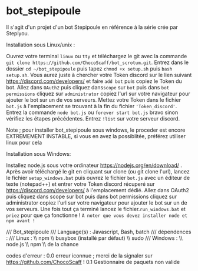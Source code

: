 # bot_stepipoule
Il s'agit d'un projet d'un bot Stepipoule en référence à la série crée par Stepiyou.

Installation sous Linux/unix :

Ouvrez votre terminal `linux` ou `tty` et téléchargez le git avec la commande `git clone https://github.com/ChocoScaff/bot_scrotum.git`. 
Entrez dans le dossier `cd ~/bot_stepipoule` puis tapez `chmod +x setup.sh` puis `bash setup.sh`. 
Vous aurez juste à chercher votre Token discord sur le lien suivant https://discord.com/developers/ et faire `add bot` puis copiez le Token du bot.
Allez dans `OAuth2` puis cliquez dans`scope` sur `bot` puis dans `bot permissions` cliquez sur `administrator` copiez l'url sur votre navigateur pour ajouter le bot sur un de vos serveurs.
Mettez votre Token dans le fichier `bot.js` à l'emplacement se trouvant à la fin du fichier `'Token_discord'`.
Entrez la commande `node bot.js` ou `forever start bot.js` bravo sinon vérifiez les étapes précédentes.
Entrez `!list` sur votre serveur discord.

Note ; pour installer bot_stepipoule sous windows, le proceder est encore EXTREMEMENT INSTABLE, si vous en avez la possiblitée, préférez utiliser linux pour cela

Installation sous Windows:

Installez node.js sous votre ordinateur https://nodejs.org/en/download/ .
Après avoir téléchargé le git en cliquant sur clone (ou git clone l'url), lancez le fichier `setup_windows.bat` puis ouvrez le fichier `bot.js` avec un éditeur de texte (notepad++) et entrer votre Token discord récuperé sur https://discord.com/developers/  à l'emplacement dédié.
Allez dans OAuth2 puis cliquez dans scope sur bot puis dans bot permissions cliquez sur administrator copiez l'url sur votre navigateur pour ajouter le bot sur un de vos serveurs. Une fois tout ça terminé lancez le fichier.`run_windows.bat` et `priez` pour que ça fonctionne !
`À noter que vous devez installer node et npm avant !`

/// Bot_stepipoule 
/// Language(s) : Javascript, Bash, batch
/// dépendences :
/// Linux :
\\\ npm
\\\ busybox (installé par défaut)
\\\ sudo
/// Windows :
\\\ node.js
\\\ npm
\\\ de la chance

codes d'erreur : 
0.0 erreur iconnue ; merci de la signaler sur https://github.com/ChocoScaff !
0.1 Gestionnaire de paquets non valide
